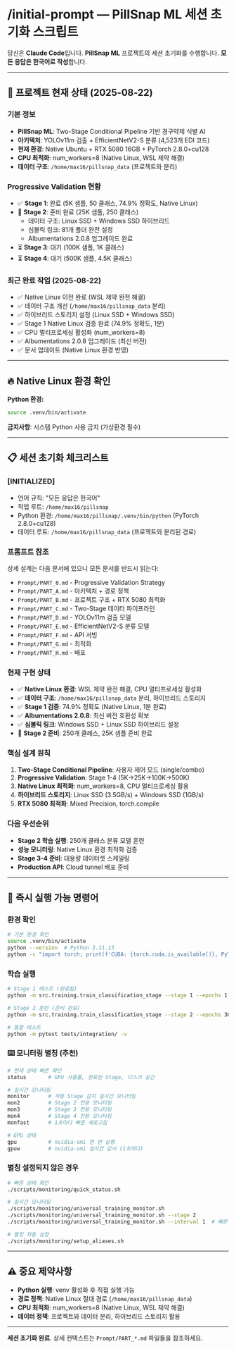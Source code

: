 # /initial-prompt — PillSnap ML 세션 초기화 스크립트

당신은 **Claude Code**입니다. **PillSnap ML** 프로젝트의 세션 초기화를 수행합니다.
**모든 응답은 한국어로 작성**합니다.

---

## 🎯 프로젝트 현재 상태 (2025-08-22)

### **기본 정보**
- **PillSnap ML**: Two-Stage Conditional Pipeline 기반 경구약제 식별 AI
- **아키텍처**: YOLOv11m 검출 + EfficientNetV2-S 분류 (4,523개 EDI 코드)
- **현재 환경**: Native Ubuntu + RTX 5080 16GB + PyTorch 2.8.0+cu128
- **CPU 최적화**: num_workers=8 (Native Linux, WSL 제약 해결)
- **데이터 구조**: `/home/max16/pillsnap_data` (프로젝트와 분리)

### **Progressive Validation 현황**
- ✅ **Stage 1**: 완료 (5K 샘플, 50 클래스, 74.9% 정확도, Native Linux)
- 🔄 **Stage 2**: 준비 완료 (25K 샘플, 250 클래스)
  - 데이터 구조: Linux SSD + Windows SSD 하이브리드
  - 심볼릭 링크: 81개 폴더 완전 설정
  - Albumentations 2.0.8 업그레이드 완료
- ⏳ **Stage 3**: 대기 (100K 샘플, 1K 클래스)
- ⏳ **Stage 4**: 대기 (500K 샘플, 4.5K 클래스)

### **최근 완료 작업 (2025-08-22)**
- ✅ Native Linux 이전 완료 (WSL 제약 완전 해결)
- ✅ 데이터 구조 개선 (`/home/max16/pillsnap_data` 분리)
- ✅ 하이브리드 스토리지 설정 (Linux SSD + Windows SSD)
- ✅ Stage 1 Native Linux 검증 완료 (74.9% 정확도, 1분)
- ✅ CPU 멀티프로세싱 활성화 (num_workers=8)
- ✅ Albumentations 2.0.8 업그레이드 (최신 버전)
- ✅ 문서 업데이트 (Native Linux 환경 반영)

---

## 🔥 Native Linux 환경 확인

**Python 환경:**
```bash
source .venv/bin/activate
```

**금지사항**: 시스템 Python 사용 금지 (가상환경 필수)

---

## 📋 세션 초기화 체크리스트

### **[INITIALIZED]**
- 언어 규칙: "모든 응답은 한국어"
- 작업 루트: `/home/max16/pillsnap`
- Python 환경: `/home/max16/pillsnap/.venv/bin/python` (PyTorch 2.8.0+cu128)
- 데이터 루트: `/home/max16/pillsnap_data` (프로젝트와 분리된 경로)

### **프롬프트 참조**
상세 설계는 다음 문서에 있으니 모든 문서를 반드시 읽는다:
- `Prompt/PART_0.md` - Progressive Validation Strategy
- `Prompt/PART_A.md` - 아키텍처 + 경로 정책
- `Prompt/PART_B.md` - 프로젝트 구조 + RTX 5080 최적화
- `Prompt/PART_C.md` - Two-Stage 데이터 파이프라인
- `Prompt/PART_D.md` - YOLOv11m 검출 모델
- `Prompt/PART_E.md` - EfficientNetV2-S 분류 모델
- `Prompt/PART_F.md` - API 서빙
- `Prompt/PART_G.md` - 최적화
- `Prompt/PART_H.md` - 배포

### **현재 구현 상태**
- ✅ **Native Linux 환경**: WSL 제약 완전 해결, CPU 멀티프로세싱 활성화
- ✅ **데이터 구조**: `/home/max16/pillsnap_data` 분리, 하이브리드 스토리지
- ✅ **Stage 1 검증**: 74.9% 정확도 (Native Linux, 1분 완료)
- ✅ **Albumentations 2.0.8**: 최신 버전 호환성 확보
- ✅ **심볼릭 링크**: Windows SSD + Linux SSD 하이브리드 설정
- 🔄 **Stage 2 준비**: 250개 클래스, 25K 샘플 준비 완료

### **핵심 설계 원칙**
1. **Two-Stage Conditional Pipeline**: 사용자 제어 모드 (single/combo)
2. **Progressive Validation**: Stage 1-4 (5K→25K→100K→500K)
3. **Native Linux 최적화**: num_workers=8, CPU 멀티프로세싱 활용
4. **하이브리드 스토리지**: Linux SSD (3.5GB/s) + Windows SSD (1GB/s)
5. **RTX 5080 최적화**: Mixed Precision, torch.compile

### **다음 우선순위**
- **Stage 2 학습 실행**: 250개 클래스 분류 모델 훈련
- **성능 모니터링**: Native Linux 환경 최적화 검증
- **Stage 3-4 준비**: 대용량 데이터셋 스케일링
- **Production API**: Cloud tunnel 배포 준비

---

## 🚀 즉시 실행 가능 명령어

### **환경 확인**
```bash
# 기본 환경 확인
source .venv/bin/activate
python --version  # Python 3.11.13
python -c "import torch; print(f'CUDA: {torch.cuda.is_available()}, PyTorch: {torch.__version__}')"  # PyTorch 2.8.0+cu128
```

### **학습 실행**
```bash
# Stage 1 테스트 (완료됨)
python -m src.training.train_classification_stage --stage 1 --epochs 1 --batch-size 32

# Stage 2 훈련 (준비 완료)
python -m src.training.train_classification_stage --stage 2 --epochs 30 --batch-size 32

# 통합 테스트
python -m pytest tests/integration/ -v
```

### **⌨️ 모니터링 별칭 (추천)**
```bash
# 현재 상태 빠른 확인
status       # GPU 사용률, 완료된 Stage, 디스크 공간

# 실시간 모니터링 
monitor      # 자동 Stage 감지 실시간 모니터링
mon2         # Stage 2 전용 모니터링  
mon3         # Stage 3 전용 모니터링
mon4         # Stage 4 전용 모니터링
monfast      # 1초마다 빠른 새로고침

# GPU 상태
gpu          # nvidia-smi 한 번 실행
gpuw         # nvidia-smi 실시간 감시 (1초마다)
```

### **별칭 설정되지 않은 경우**
```bash
# 빠른 상태 확인
./scripts/monitoring/quick_status.sh

# 실시간 모니터링
./scripts/monitoring/universal_training_monitor.sh
./scripts/monitoring/universal_training_monitor.sh --stage 2
./scripts/monitoring/universal_training_monitor.sh --interval 1  # 빠른 새로고침

# 별칭 자동 설정
./scripts/monitoring/setup_aliases.sh
```

---

## ⚠️ 중요 제약사항

- **Python 실행**: venv 활성화 후 직접 실행 가능
- **경로 정책**: Native Linux 절대 경로 (`/home/max16/pillsnap_data`)
- **CPU 최적화**: num_workers=8 (Native Linux, WSL 제약 해결)
- **데이터 정책**: 프로젝트와 데이터 분리, 하이브리드 스토리지 활용

---

**세션 초기화 완료**. 상세 컨텍스트는 `Prompt/PART_*.md` 파일들을 참조하세요.